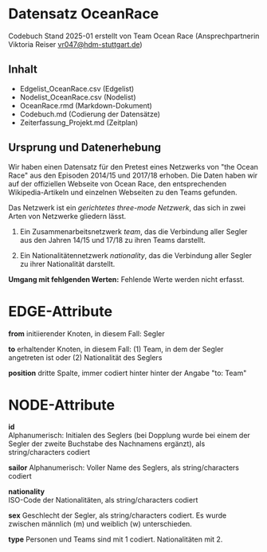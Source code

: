 # Datensatz OceanRace #
Codebuch Stand 2025-01
erstellt von Team Ocean Race (Ansprechpartnerin Viktoria Reiser vr047@hdm-stuttgart.de)

## Inhalt
- Edgelist_OceanRace.csv (Edgelist)
- Nodelist_OceanRace.csv (Nodelist)
- OceanRace.rmd (Markdown-Dokument)
- Codebuch.md (Codierung der Datensätze)
- Zeiterfassung_Projekt.md (Zeitplan)

## Ursprung und Datenerhebung
Wir haben einen Datensatz für den Pretest eines Netzwerks von "the Ocean Race" aus den Episoden 2014/15 und 2017/18 erhoben. Die Daten haben wir auf der offiziellen Webseite von Ocean Race, den entsprechenden Wikipedia-Artikeln und einzelnen Webseiten zu den Teams gefunden. 

Das Netzwerk ist ein *gerichtetes three-mode Netzwerk*, das sich in zwei Arten von Netzwerke gliedern lässt. 

1) Ein Zusammenarbeitsnetzwerk *team*, das die Verbindung aller Segler aus den Jahren 14/15 und 17/18 zu ihren Teams darstellt.

2) Ein Nationalitätennetzwerk *nationality*, das die Verbindung aller Segler zu ihrer Nationalität darstellt.

**Umgang mit fehlgenden Werten:**
Fehlende Werte werden nicht erfasst.

# EDGE-Attribute

**from**
initiierender Knoten, in diesem Fall: Segler

**to**
erhaltender Knoten, in diesem Fall: (1) Team, in dem der Segler angetreten ist oder (2) Nationalität des Seglers

**position**
dritte Spalte, immer codiert hinter hinter der Angabe "to: Team"


# NODE-Attribute  
  
**id**    
Alphanumerisch: Initialen des Seglers (bei Dopplung wurde bei einem der Segler der zweite Buchstabe des Nachnamens ergänzt), als string/characters codiert 

**sailor**
Alphanumerisch: Voller Name des Seglers, als string/characters codiert

**nationality**  
ISO-Code der Nationalitäten, als string/characters codiert

**sex**
Geschlecht der Segler, als string/characters codiert. Es wurde zwischen männlich (m) und weiblich (w) unterschieden.

**type**
Personen und Teams sind mit 1 codiert. Nationalitäten mit 2.
##
